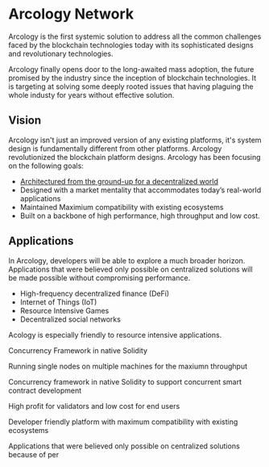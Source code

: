 # Arcology Network

Arcology is the first systemic solution to address all the common challenges faced by the blockchain technologies today with its sophisticated designs and revolutionary technologies. 

Arcology finally opens door to the long-awaited mass adoption, the future promised by the industry since the inception of blockchain technologies. It is targeting at solving some deeply rooted issues that having plaguing the whole industy for years without effective solution.

## Vision

Arcology isn't just an improved version of any existing platforms, it's system design is fundamentally different from other platforms. Arcology revolutionized the blockchain platform designs. Arcology has been focusing on the following goals:

- [Architectured from the ground-up for a decentralized world](../../arcology-overview/arcology-overview.md)
- Designed with a market mentality that accommodates today’s real-world applications
- Maintained Maximium compatibility with existing ecosystems
- Built on a backbone of high performance, high throughput and low cost.

## Applications

In Arcology, developers will be able to explore a much broader horizon. Applications that were believed only possible on centralized solutions will be made possible without compromising performance.

- High-frequency decentralized finance (DeFi)
- Internet of Things (IoT)
- Resource Intensive Games
- Decentralized social networks


Acology is especially friendly to resource intensive applications.

Concurrency Framework in native Solidity


Running single nodes on multiple machines for the maxiumn throughput

Concurrency framework in native Solidity to support concurrent smart contract development

High profit for validators and low cost for end users

Developer friendly platform with maximum compatibility with existing ecosystems

Applications that were believed only possible on centralized solutions because of per